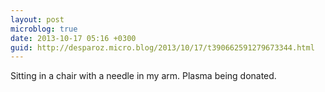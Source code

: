 ```yaml
---
layout: post
microblog: true
date: 2013-10-17 05:16 +0300
guid: http://desparoz.micro.blog/2013/10/17/t390662591279673344.html
---
```

Sitting in a chair with a needle in my arm. Plasma being donated.
